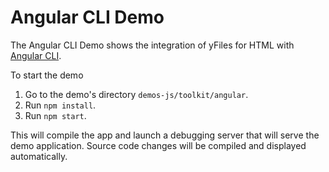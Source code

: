 <!--
 //////////////////////////////////////////////////////////////////////////////
 // @license
 // This file is part of yFiles for HTML 2.6.
 // Use is subject to license terms.
 //
 // Copyright (c) 2000-2023 by yWorks GmbH, Vor dem Kreuzberg 28,
 // 72070 Tuebingen, Germany. All rights reserved.
 //
 //////////////////////////////////////////////////////////////////////////////
-->
# Angular CLI Demo

The Angular CLI Demo shows the integration of yFiles for HTML with [Angular CLI](https://cli.angular.io/).

To start the demo

1.  Go to the demo's directory `demos-js/toolkit/angular`.
2.  Run `npm install`.
3.  Run `npm start`.

This will compile the app and launch a debugging server that will serve the demo application. Source code changes will be compiled and displayed automatically.
